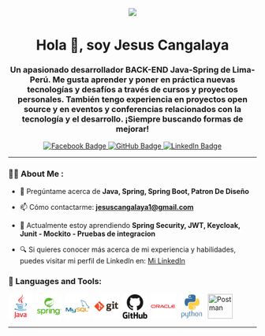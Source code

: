 <div id="header" align="center">
    <img src="https://media.giphy.com/media/QZkpIdieotn3i/giphy.gif" width="200" />
    <h1 align="center">Hola 👋, soy Jesus Cangalaya</h1>
    <h3 align="center">Un apasionado desarrollador BACK-END Java-Spring de Lima-Perú. Me gusta aprender y poner en práctica nuevas tecnologías y desafíos a través de cursos y proyectos personales. También tengo experiencia en proyectos open source y en eventos y conferencias relacionados con la tecnología y el desarrollo. ¡Siempre buscando formas de mejorar!
</div>


<div id="badges" align="center">
    <a href="https://www.facebook.com/profile.php?id=100009719413381" target="_blank">
    <img src="https://img.shields.io/badge/Facebook-Activo-blue?style=for-the-badge&logo=facebook"
        alt="Facebook Badge" />
    </a>
    <a href="https://github.com/jesuscangalaya1" target="_blank">
    <img src="https://img.shields.io/badge/GitHub-181717?style=for-the-badge&logo=github&logoColor=white"
        alt="GitHub  Badge" />
    </a>    
    <a href="https://www.linkedin.com/in/jesus-cangalaya/" target="_blank">
    <img src="https://img.shields.io/badge/LinkedIn-Activo-blue?style=for-the-badge&logo=linkedin"
        alt="LinkedIn  Badge" />
    </a>
</div>

---

### 👨‍💻 About Me :

- 💬 Pregúntame acerca de **Java, Spring, Spring Boot, Patron De Diseño**

- 📫 Cómo contactarme: **jesuscangalaya1@gmail.com**

- 🌱 Actualmente estoy aprendiendo **Spring Security, JWT, Keycloak, Junit - Mockito - Pruebas de integracion**

- 🔍 Si quieres conocer más acerca de mi experiencia y habilidades, puedes visitar mi perfil de LinkedIn en: <a href="https://www.linkedin.com/in/jesus-cangalaya/">Mi LinkedIn</a>


<div align="left">
    <h3>🔨 Languages and Tools:</h3>
    <div>
        <img src="https://github.com/devicons/devicon/blob/master/icons/java/java-original-wordmark.svg" title="Java" **alt="Java" width="50" height="50"/>&nbsp;
        <img src="https://github.com/devicons/devicon/blob/master/icons/spring/spring-original-wordmark.svg" title="Spring" **alt="Spring" width="50" height="50"/>&nbsp;
        <img src="https://github.com/devicons/devicon/blob/master/icons/mysql/mysql-original-wordmark.svg" title="MySQL"  alt="MySQL" width="50" height="50"/>&nbsp;
        <img src="https://github.com/devicons/devicon/blob/master/icons/git/git-original-wordmark.svg" title="Git" **alt="Git" width="50" height="50"/>&nbsp;
        <img src="https://github.com/devicons/devicon/blob/master/icons/github/github-original-wordmark.svg" title="GitHub" **alt="GitHub" width="50" height="50"/>&nbsp;
        <img src="https://github.com/devicons/devicon/blob/master/icons/oracle/oracle-original.svg" title="Oracle" **alt="Oracle" width="50" height="50"/>&nbsp;
        <img src="https://github.com/devicons/devicon/blob/master/icons/python/python-original-wordmark.svg" title="Python" **alt="Python" width="50" height="50"/>&nbsp;
        <img src="https://www.vectorlogo.zone/logos/getpostman/getpostman-icon.svg" title="Postman" **alt="Postman" width="50" height="50"/>&nbsp;
      </div>
</div>

---


    
    
    
    
    

